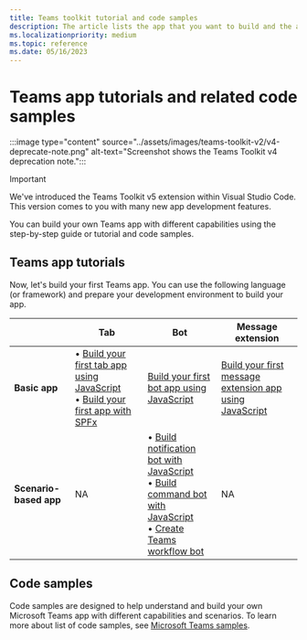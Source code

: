 ```yaml
---
title: Teams toolkit tutorial and code samples
description: The article lists the app that you want to build and the associated guides. 
ms.localizationpriority: medium
ms.topic: reference
ms.date: 05/16/2023
---
```

# Teams app tutorials and related code samples

:::image type="content" source="../assets/images/teams-toolkit-v2/v4-deprecate-note.png" alt-text="Screenshot shows the Teams Toolkit v4 deprecation note.":::

> [!IMPORTANT]
> We've introduced the Teams Toolkit v5 extension within Visual Studio Code. This version comes to you with many new app development features.

You can build your own Teams app with different capabilities using the step-by-step guide or tutorial and code samples.

## Teams app tutorials

Now, let's build your first Teams app. You can use the following language (or framework) and prepare your development environment to build your app.

| &nbsp; | **Tab** | **Bot** | **Message extension** |
| --- | --- | --- | --- |
| **Basic app** | • [Build your first tab app using JavaScript](../sbs-gs-javascript.yml) <br> • [Build your first app with SPFx](../sbs-gs-spfx.yml) <br> | [Build your first bot app using JavaScript](../sbs-gs-bot.yml) | [Build your first message extension app using JavaScript](../sbs-gs-msgext.yml)|
| **Scenario-based app** | NA | • [Build notification bot with JavaScript](../sbs-gs-notificationbot.yml) <br> • [Build command bot with JavaScript](../sbs-gs-commandbot.yml) <br> • [Create Teams workflow bot](../sbs-gs-workflow-bot.yml) | NA |

## Code samples

Code samples are designed to help understand and build your own Microsoft Teams app with different capabilities and scenarios. To learn more about list of code samples, see [Microsoft Teams samples](https://github.com/OfficeDev/Microsoft-Teams-Samples).
